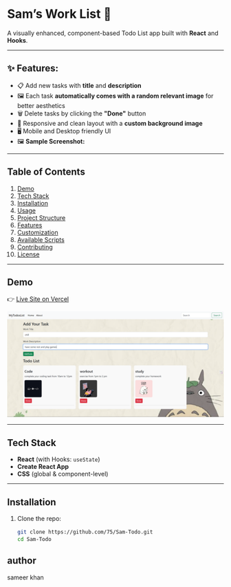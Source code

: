 # Sam’s Work List 📝

A visually enhanced, component-based Todo List app built with **React** and **Hooks**.

---

## ✨ Features:

- 📋 Add new tasks with **title** and **description**
- 🖼️ Each task **automatically comes with a random relevant image** for better aesthetics
- 🗑️ Delete tasks by clicking the **"Done"** button
- 🎨 Responsive and clean layout with a **custom background image**
- 🖥️ Mobile and Desktop friendly UI
- 🖼️ **Sample Screenshot:**  
---

## Table of Contents

1. [Demo](#demo)  
2. [Tech Stack](#tech-stack)  
3. [Installation](#installation)  
4. [Usage](#usage)  
5. [Project Structure](#project-structure)  
6. [Features](#features)  
7. [Customization](#customization)  
8. [Available Scripts](#available-scripts)  
9. [Contributing](#contributing)  
10. [License](#license)  

---

## Demo
👉 [Live Site on Vercel](https://sam-todo-tan.vercel.app)


![Todo List Screenshot](./public/final.png)

---

## Tech Stack

- **React** (with Hooks: `useState`)  
- **Create React App**  
- **CSS** (global & component-level)  

---

## Installation

1. Clone the repo:  
   ```bash
   git clone https://github.com/75/Sam-Todo.git
   cd Sam-Todo
## author
sameer khan